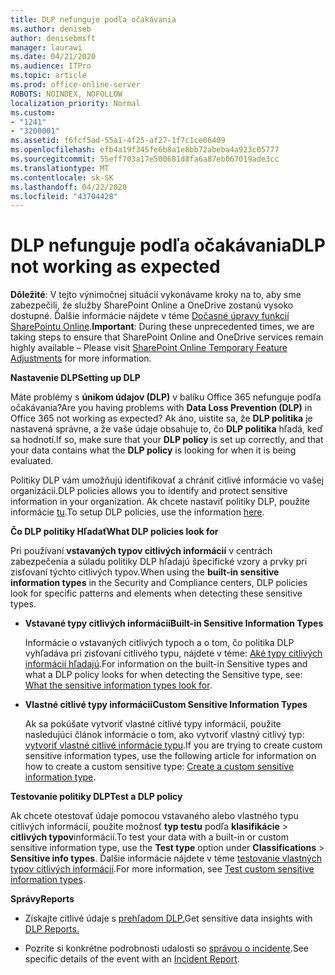 ```yaml
---
title: DLP nefunguje podľa očakávania
ms.author: deniseb
author: denisebmsft
manager: laurawi
ms.date: 04/21/2020
ms.audience: ITPro
ms.topic: article
ms.prod: office-online-server
ROBOTS: NOINDEX, NOFOLLOW
localization_priority: Normal
ms.custom:
- "1241"
- "3200001"
ms.assetid: f6fcf5ad-55a1-4f25-af27-1f7c1ce06409
ms.openlocfilehash: efb4a19f345fe6b8a1e8bb72abeba4a923c05777
ms.sourcegitcommit: 55eff703a17e500681d8fa6a87eb067019ade3cc
ms.translationtype: MT
ms.contentlocale: sk-SK
ms.lasthandoff: 04/22/2020
ms.locfileid: "43704428"
---
```

# <a name="dlp-not-working-as-expected"></a><span data-ttu-id="83c6c-102">DLP nefunguje podľa očakávania</span><span class="sxs-lookup"><span data-stu-id="83c6c-102">DLP not working as expected</span></span>

<span data-ttu-id="83c6c-103">**Dôležité**: V tejto výnimočnej situácií vykonávame kroky na to, aby sme zabezpečili, že služby SharePoint Online a OneDrive zostanú vysoko dostupné. Ďalšie informácie nájdete v téme [Dočasné úpravy funkcií SharePointu Online](https://aka.ms/ODSPAdjustments).</span><span class="sxs-lookup"><span data-stu-id="83c6c-103">**Important**: During these unprecedented times, we are taking steps to ensure that SharePoint Online and OneDrive services remain highly available – Please visit [SharePoint Online Temporary Feature Adjustments](https://aka.ms/ODSPAdjustments) for more information.</span></span>

 <span data-ttu-id="83c6c-104">**Nastavenie DLP**</span><span class="sxs-lookup"><span data-stu-id="83c6c-104">**Setting up DLP**</span></span>

<span data-ttu-id="83c6c-105">Máte problémy s **únikom údajov (DLP)** v balíku Office 365 nefunguje podľa očakávania?</span><span class="sxs-lookup"><span data-stu-id="83c6c-105">Are you having problems with **Data Loss Prevention (DLP)** in Office 365 not working as expected?</span></span> <span data-ttu-id="83c6c-106">Ak áno, uistite sa, že **DLP politika** je nastavená správne, a že vaše údaje obsahuje to, čo **DLP politika** hľadá, keď sa hodnotí.</span><span class="sxs-lookup"><span data-stu-id="83c6c-106">If so, make sure that your **DLP policy** is set up correctly, and that your data contains what the **DLP policy** is looking for when it is being evaluated.</span></span>
  
<span data-ttu-id="83c6c-107">Politiky DLP vám umožňujú identifikovať a chrániť citlivé informácie vo vašej organizácii.</span><span class="sxs-lookup"><span data-stu-id="83c6c-107">DLP policies allows you to identify and protect sensitive information in your organization.</span></span> <span data-ttu-id="83c6c-108">Ak chcete nastaviť politiky DLP, použite informácie [tu](https://docs.microsoft.com/office365/securitycompliance/prevent-data-loss#set-up-dlp).</span><span class="sxs-lookup"><span data-stu-id="83c6c-108">To setup DLP policies, use the information [here](https://docs.microsoft.com/office365/securitycompliance/prevent-data-loss#set-up-dlp).</span></span>
  
 <span data-ttu-id="83c6c-109">**Čo DLP politiky Hľadať**</span><span class="sxs-lookup"><span data-stu-id="83c6c-109">**What DLP policies look for**</span></span>
  
<span data-ttu-id="83c6c-110">Pri používaní **vstavaných typov citlivých informácií** v centrách zabezpečenia a súladu politiky DLP hľadajú špecifické vzory a prvky pri zisťovaní týchto citlivých typov.</span><span class="sxs-lookup"><span data-stu-id="83c6c-110">When using the **built-in sensitive information types** in the Security and Compliance centers, DLP policies look for specific patterns and elements when detecting these sensitive types.</span></span>
  
- <span data-ttu-id="83c6c-111">**Vstavané typy citlivých informácií**</span><span class="sxs-lookup"><span data-stu-id="83c6c-111">**Built-in Sensitive Information Types**</span></span>

    <span data-ttu-id="83c6c-112">Informácie o vstavaných citlivých typoch a o tom, čo politika DLP vyhľadáva pri zisťovaní citlivého typu, nájdete v téme: [Aké typy citlivých informácií hľadajú](https://docs.microsoft.com/office365/securitycompliance/what-the-sensitive-information-types-look-for).</span><span class="sxs-lookup"><span data-stu-id="83c6c-112">For information on the built-in Sensitive types and what a DLP policy looks for when detecting the Sensitive type, see: [What the sensitive information types look for](https://docs.microsoft.com/office365/securitycompliance/what-the-sensitive-information-types-look-for).</span></span>

- <span data-ttu-id="83c6c-113">**Vlastné citlivé typy informácií**</span><span class="sxs-lookup"><span data-stu-id="83c6c-113">**Custom Sensitive Information Types**</span></span>

    <span data-ttu-id="83c6c-114">Ak sa pokúšate vytvoriť vlastné citlivé typy informácií, použite nasledujúci článok informácie o tom, ako vytvoriť vlastný citlivý typ: [vytvoriť vlastné citlivé informácie typu](https://docs.microsoft.com/office365/securitycompliance/create-a-custom-sensitive-information-type).</span><span class="sxs-lookup"><span data-stu-id="83c6c-114">If you are trying to create custom sensitive information types, use the following article for information on how to create a custom sensitive type: [Create a custom sensitive information type](https://docs.microsoft.com/office365/securitycompliance/create-a-custom-sensitive-information-type).</span></span>

<span data-ttu-id="83c6c-115">**Testovanie politiky DLP**</span><span class="sxs-lookup"><span data-stu-id="83c6c-115">**Test a DLP policy**</span></span>

<span data-ttu-id="83c6c-116">Ak chcete otestovať údaje pomocou vstavaného alebo vlastného typu citlivých informácií, použite možnosť **typ testu** podľa **klasifikácie** > **citlivých typov**informácií.</span><span class="sxs-lookup"><span data-stu-id="83c6c-116">To test your data with a built-in or custom sensitive information type, use the **Test type** option under **Classifications** > **Sensitive info types**.</span></span> <span data-ttu-id="83c6c-117">Ďalšie informácie nájdete v téme [testovanie vlastných typov citlivých informácií](https://docs.microsoft.com/office365/securitycompliance/create-a-custom-sensitive-information-type#test-custom-sensitive-information-types-in-the-security--compliance-center).</span><span class="sxs-lookup"><span data-stu-id="83c6c-117">For more information, see [Test custom sensitive information types](https://docs.microsoft.com/office365/securitycompliance/create-a-custom-sensitive-information-type#test-custom-sensitive-information-types-in-the-security--compliance-center).</span></span>

 <span data-ttu-id="83c6c-118">**Správy**</span><span class="sxs-lookup"><span data-stu-id="83c6c-118">**Reports**</span></span>
  
- <span data-ttu-id="83c6c-119">Získajte citlivé údaje s [prehľadom DLP.](https://docs.microsoft.com/office365/securitycompliance/data-loss-prevention-policies#dlp-reports)</span><span class="sxs-lookup"><span data-stu-id="83c6c-119">Get sensitive data insights with [DLP Reports.](https://docs.microsoft.com/office365/securitycompliance/data-loss-prevention-policies#dlp-reports)</span></span>

- <span data-ttu-id="83c6c-120">Pozrite si konkrétne podrobnosti udalosti so [správou o incidente](https://docs.microsoft.com/office365/securitycompliance/data-loss-prevention-policies#incident-reports).</span><span class="sxs-lookup"><span data-stu-id="83c6c-120">See specific details of the event with an [Incident Report](https://docs.microsoft.com/office365/securitycompliance/data-loss-prevention-policies#incident-reports).</span></span>
